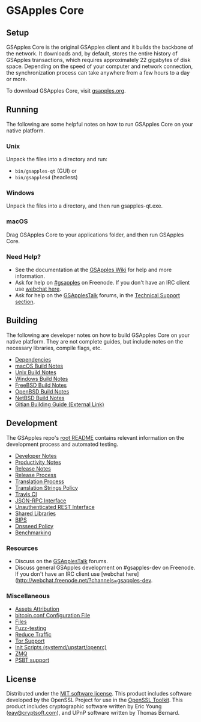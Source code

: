 GSApples Core
=============

Setup
---------------------
GSApples Core is the original GSApples client and it builds the backbone of the network. It downloads and, by default, stores the entire history of GSApples transactions, which requires approximately 22 gigabytes of disk space. Depending on the speed of your computer and network connection, the synchronization process can take anywhere from a few hours to a day or more.

To download GSApples Core, visit [gsapples.org](https://gsapples.org/).

Running
---------------------
The following are some helpful notes on how to run GSApples Core on your native platform.

### Unix

Unpack the files into a directory and run:

- `bin/gsapples-qt` (GUI) or
- `bin/gsapplesd` (headless)

### Windows

Unpack the files into a directory, and then run gsapples-qt.exe.

### macOS

Drag GSApples Core to your applications folder, and then run GSApples Core.

### Need Help?

* See the documentation at the [GSApples Wiki](https://gsapples.info/)
for help and more information.
* Ask for help on [#gsapples](http://webchat.freenode.net?channels=gsapples) on Freenode. If you don't have an IRC client use [webchat here](http://webchat.freenode.net?channels=gsapples).
* Ask for help on the [GSApplesTalk](https://gsapplestalk.io/) forums, in the [Technical Support section](https://gsapplestalk.io/c/technical-support).

Building
---------------------
The following are developer notes on how to build GSApples Core on your native platform. They are not complete guides, but include notes on the necessary libraries, compile flags, etc.

- [Dependencies](dependencies.md)
- [macOS Build Notes](build-osx.md)
- [Unix Build Notes](build-unix.md)
- [Windows Build Notes](build-windows.md)
- [FreeBSD Build Notes](build-freebsd.md)
- [OpenBSD Build Notes](build-openbsd.md)
- [NetBSD Build Notes](build-netbsd.md)
- [Gitian Building Guide (External Link)](https://github.com/bitcoin-core/docs/blob/master/gitian-building.md)

Development
---------------------
The GSApples repo's [root README](/README.md) contains relevant information on the development process and automated testing.

- [Developer Notes](developer-notes.md)
- [Productivity Notes](productivity.md)
- [Release Notes](release-notes.md)
- [Release Process](release-process.md)
- [Translation Process](translation_process.md)
- [Translation Strings Policy](translation_strings_policy.md)
- [Travis CI](travis-ci.md)
- [JSON-RPC Interface](JSON-RPC-interface.md)
- [Unauthenticated REST Interface](REST-interface.md)
- [Shared Libraries](shared-libraries.md)
- [BIPS](bips.md)
- [Dnsseed Policy](dnsseed-policy.md)
- [Benchmarking](benchmarking.md)

### Resources
* Discuss on the [GSApplesTalk](https://gsapplestalk.io/) forums.
* Discuss general GSApples development on #gsapples-dev on Freenode. If you don't have an IRC client use [webchat here](http://webchat.freenode.net/?channels=gsapples-dev.

### Miscellaneous
- [Assets Attribution](assets-attribution.md)
- [bitcoin.conf Configuration File](bitcoin-conf.md)
- [Files](files.md)
- [Fuzz-testing](fuzzing.md)
- [Reduce Traffic](reduce-traffic.md)
- [Tor Support](tor.md)
- [Init Scripts (systemd/upstart/openrc)](init.md)
- [ZMQ](zmq.md)
- [PSBT support](psbt.md)

License
---------------------
Distributed under the [MIT software license](/COPYING).
This product includes software developed by the OpenSSL Project for use in the [OpenSSL Toolkit](https://www.openssl.org/). This product includes
cryptographic software written by Eric Young ([eay@cryptsoft.com](mailto:eay@cryptsoft.com)), and UPnP software written by Thomas Bernard.
